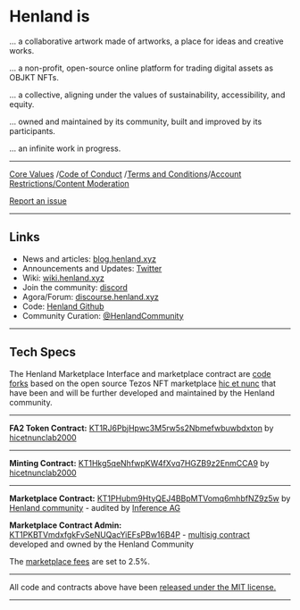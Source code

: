 # Henland is

... a collaborative artwork made of artworks, a place for ideas and creative works.

... a non-profit, open-source online platform for trading digital assets as OBJKT NFTs.

... a collective, aligning under the values of sustainability, accessibility, and equity.

... owned and maintained by its community, built and improved by its participants.

... an infinite work in progress.

---

[Core Values](https://github.com/henland-community/henland-docs/wiki/Core-Values-Code-of-Conduct-Terms-and-Conditions#core-values) /[Code of Conduct](https://github.com/henland-community/henland-docs/wiki/Core-Values-Code-of-Conduct-Terms-and-Conditions#code-of-conduct) /[Terms and Conditions](https://github.com/henland-community/henland-docs/wiki/Core-Values-Code-of-Conduct-Terms-and-Conditions#terms-and-conditions)/[Account Restrictions/Content Moderation](https://github.com/henland-community/henland-docs/wiki/Core-Values-Code-of-Conduct-Terms-and-Conditions#content-moderation)

[Report an issue](https://github.com/henland-community/henland-ui/issues)

---

## Links

- News and articles: [blog.henland.xyz](https://blog.henland.xyz)
- Announcements and Updates: [Twitter](https://twitter.com/HenlandCommunity)
- Wiki: [wiki.henland.xyz](https://github.com/henland-community/henland-docs/wiki)
- Join the community: [discord](https://discord.com/invite/7pZrPCcgnG)
- Agora/Forum: [discourse.henland.xyz](https://discourse.henland.xyz/)
- Code: [Henland Github](https://github.com/henland-community)
- Community Curation: [@HenlandCommunity](https://twitter.com/HenlandCommunity)

---

## Tech Specs

The Henland Marketplace Interface and marketplace contract are [code forks](https://github.com/henland-community/henland-ui) based on the open source Tezos NFT marketplace [hic et nunc](https://github.com/hicetnunc2000) that have been and will be further developed and maintained by the Henland community.

---

**FA2 Token Contract:** [KT1RJ6PbjHpwc3M5rw5s2Nbmefwbuwbdxton](https://tzstats.com/KT1RJ6PbjHpwc3M5rw5s2Nbmefwbuwbdxton) by [hicetnunclab2000](https://github.com/hicetnunc2000/objkt-swap)

---

**Minting Contract:** [KT1Hkg5qeNhfwpKW4fXvq7HGZB9z2EnmCCA9](https://tzkt.io/KT1Hkg5qeNhfwpKW4fXvq7HGZB9z2EnmCCA9/operations/) by [hicetnunclab2000](https://github.com/hicetnunc2000/objkt-swap)

---

**Marketplace Contract:** [KT1PHubm9HtyQEJ4BBpMTVomq6mhbfNZ9z5w](https://tzkt.io/KT1PHubm9HtyQEJ4BBpMTVomq6mhbfNZ9z5w/operations/) by [Henland community](https://github.com/henland-community/henland-smart-contracts/blob/main/python/contracts/teiaMarketplace_v1.py) - audited by [Inference AG](https://github.com/InferenceAG/ReportPublications/blob/master/Inference%20AG%20-%20Teia%20community%20-%20marketplace%20%26%20multisig%20-%20v1.0.pdf)

**Marketplace Contract Admin:** [KT1PKBTVmdxfgkFvSeNUQacYiEFsPBw16B4P](https://tzkt.io/KT1PKBTVmdxfgkFvSeNUQacYiEFsPBw16B4P/operations/) - [multisig contract](https://multisign.onrender.com/) developed and owned by the Henland Community

The [marketplace fees](https://github.com/henland-community/henland-docs/wiki/Marketplace-Fees) are set to 2.5%.

---

All code and contracts above have been [released under the MIT license.](https://github.com/henland-community/henland-ui/blob/main/LICENSE)

---
